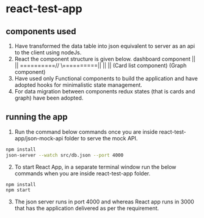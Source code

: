 # react-test-app

## components used
1. Have transformed the data table into json equivalent to server as an api to the client using nodeJs.
2. React the component structure is given below.
             dashboard component
                      ||
      || ==========//   \\==========||
      ||                             ||
(Card list component)         (Graph component)
3. Have used only Functional components to build the application and have adopted hooks for minimalistic state management.
4. For data migration between components redux states (that is cards and graph) have been adopted.

## running the app
1. Run the command below commands once you are inside react-test-app/json-mock-api folder to serve the mock API. 
```bash
npm install
json-server --watch src/db.json --port 4000
```
2. To start React App, in a separate terminal window run the below commands when you are inside react-test-app folder.
```bash
npm install
npm start
```
3. The json server runs in port 4000 and whereas React app runs in 3000 that has the application delivered as per the requirement.
